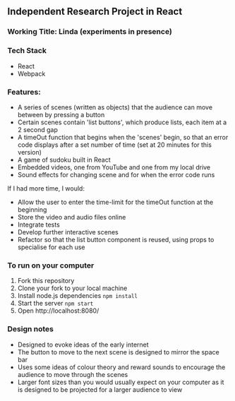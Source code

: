 ## Independent Research Project in React
### Working Title: Linda (experiments in presence)

### Tech Stack
* React
* Webpack

### Features:
* A series of scenes (written as objects) that the audience can move between by pressing a button
* Certain scenes contain 'list buttons', which produce lists, each item at a 2 second gap
* A timeOut function that begins when the 'scenes' begin, so that an error code displays after a set number of time (set at 20 minutes for this version)
* A game of sudoku built in React
* Embedded videos, one from YouTube and one from my local drive
* Sound effects for changing scene and for when the error code runs

If I had more time, I would:
* Allow the user to enter the time-limit for the timeOut function at the beginning
* Store the video and audio files online
* Integrate tests
* Develop further interactive scenes
* Refactor so that the list button component is reused, using props to specialise for each use

### To run on your computer

1. Fork this repository
2. Clone your fork to your local machine
3. Install node.js dependencies `npm install`
4. Start the server `npm start`
5. Open http://localhost:8080/

### Design notes

* Designed to evoke ideas of the early internet
* The button to move to the next scene is designed to mirror the space bar
* Uses some ideas of colour theory and reward sounds to encourage the audience to move through the scenes
* Larger font sizes than you would usually expect on your computer as it is designed to be projected for a larger audience to view
